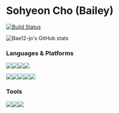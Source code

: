 # Sohyeon Cho (Bailey)


[![Build Status](https://travis-ci.org/joemccann/dillinger.svg?branch=master)](https://travis-ci.org/joemccann/dillinger)

![Bae12-jo's GitHub stats](https://github-readme-stats.vercel.app/api?username=bae12-jo&show_icons=true&theme=gotham)

### Languages & Platforms
<img src="https://img.shields.io/badge/c++-00599C?style=flat-square&logo=c%2B%2B&logoColor=white"/><img src="https://img.shields.io/badge/python-3776AB?style=flat-square&logo=python&logoColor=white"/><img src="https://img.shields.io/badge/javascript-F7DF1E?style=flat-square&logo=javascript&logoColor=white"/><img src="https://img.shields.io/badge/solidity-363636?style=flat-square&logo=solidity&logoColor=white"/>


<img src="https://img.shields.io/badge/nodejs-339933?style=flat-square&logo=nodejs&logoColor=white"/><img src="https://img.shields.io/badge/react-61DAFB?style=flat-square&logo=react&logoColor=white"/><img src="https://img.shields.io/badge/tensorflow-FF6F00?style=flat-square&logo=tensorflow&logoColor=white"/><img src="https://img.shields.io/badge/numpy-013243?style=flat-square&logo=numpy&logoColor=white"/><img src="https://img.shields.io/badge/pandas-150458?style=flat-square&logo=pandas&logoColor=white"/>


### Tools
<img src="https://img.shields.io/badge/git-F05032?style=flat-square&logo=git&logoColor=white"/><img src="https://img.shields.io/badge/jupyter-F37626?style=flat-square&logo=jupyter&logoColor=white"/><img src="https://img.shields.io/badge/anaconda-44A833?style=flat-square&logo=anaconda&logoColor=white"/>


